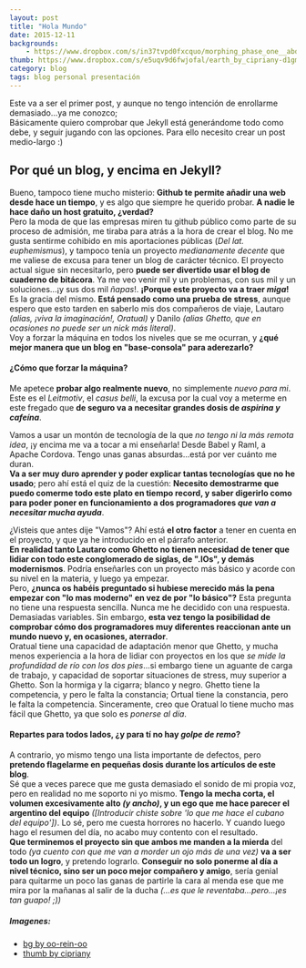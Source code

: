 ```yaml
---
layout: post
title: "Hola Mundo"
date: 2015-12-11
backgrounds:
    - https://www.dropbox.com/s/in37tvpd0fxcquo/morphing_phase_one__abduction_to_earth_by_oo_rein_oo-d9gj7c9.jpg?dl=1
thumb: https://www.dropbox.com/s/e5uqv9d6fwjofal/earth_by_cipriany-d1gm2of.jpg?dl=1
category: blog
tags: blog personal presentación
---
```


Este va a ser el primer post, y aunque no tengo intención de enrollarme demasiado...ya me conozco;  
Básicamente quiero comprobar que Jekyll está generándome todo como debe, y seguir jugando con las opciones. Para ello necesito crear un post medio-largo :)  

## Por qué un blog, y encima en **Jekyll**?
Bueno, tampoco tiene mucho misterio: **Github te permite añadir una web desde hace un tiempo**, y es algo que siempre he querido probar. **A nadie le hace daño un host gratuito, ¿verdad?**  
Pero la moda de que las empresas miren tu github público como parte de su proceso de admisión, me tiraba para atrás a la hora de crear el blog. No me gusta sentirme cohibido en mis aportaciones públicas (*Del lat. euphemismus*), y tampoco tenía un proyecto *medianamente decente* que me valiese de excusa para tener un blog de carácter técnico.
El proyecto actual sigue sin necesitarlo, pero **puede ser divertido usar el blog de cuaderno de bitácora**. Ya me veo venir mil y un problemas, con sus mil y un soluciones...¡y sus dos mil *ñapas*!. **¡Porque este proyecto va a traer *miga*!** Es la gracia del mismo. **Está pensado como una prueba de stress**, aunque espero que esto tarden en saberlo mis dos compañeros de viaje, Lautaro *(alias, ¡viva la imaginación!, Oratual)* y Danilo *(alias Ghetto, que en ocasiones no puede ser un nick más literal)*.  
Voy a forzar la máquina en todos los niveles que se me ocurran, y **¿qué mejor manera que un blog en "base-consola" para aderezarlo?**

#### ¿Cómo que forzar la máquina?
Me apetece **probar algo realmente nuevo**, no simplemente *nuevo para mi*.  
Este es el *Leitmotiv*, el *casus belli*, la excusa por la cual voy a meterme en este fregado que **de seguro va a necesitar grandes dosis de *aspirina y cafeína***.  

Vamos a usar un montón de tecnología de la que *no tengo ni la más remota idea*, ¡y encima me va a tocar a mi enseñarla! Desde Babel y Raml, a Apache Cordova. Tengo unas ganas absurdas...está por ver cuánto me duran.  
**Va a ser muy duro aprender y poder explicar tantas tecnologías que no he usado**; pero ahí está el quiz de la cuestión: **Necesito demostrarme que puedo comerme todo este plato en tiempo record, y saber digerirlo como para poder poner en funcionamiento a dos programadores *que van a necesitar mucha ayuda***.  

¿Visteis que antes dije "Vamos"? Ahí está **el otro factor** a tener en cuenta en el proyecto, y que ya he introducido en el párrafo anterior.  
**En realidad tanto Lautaro como Ghetto no tienen necesidad de tener que lidiar con todo este conglomerado de siglas, de ".IOs", y demás modernismos**. Podría enseñarles con un proyecto más básico y acorde con su nivel en la materia, y luego ya empezar.  
Pero, **¿nunca os habéis preguntado si hubiese merecido más la pena empezar con "lo mas moderno" en vez de por "lo básico"?** Esta pregunta no tiene una respuesta sencilla. Nunca me he decidido con una respuesta. Demasiadas variables. Sin embargo, **esta vez tengo la posibilidad de comprobar cómo dos programadores muy diferentes reaccionan ante un mundo nuevo y, en ocasiones, aterrador**.  
Oratual tiene una capacidad de adaptación menor que Ghetto, y mucha menos experiencia a la hora de lidiar con proyectos en los que *se mide la profundidad de río con los dos pies*...si embargo tiene un aguante de carga de trabajo, y capacidad de soportar situaciones de stress, muy superior a Ghetto. Son la hormiga y la cigarra; blanco y negro. Ghetto tiene la competencia, y pero le falta la constancia; Ortual tiene la constancia, pero le falta la competencia. Sinceramente, creo que Oratual lo tiene mucho mas fácil que Ghetto, ya que solo es *ponerse al día*.
 
#### Repartes para todos lados, ¿y para tí no hay *golpe de remo*?
A contrario, yo mismo tengo una lista importante de defectos, pero **pretendo flagelarme en pequeñas dosis durante los artículos de este blog**.  
Sé que a veces parece que me gusta demasiado el sonido de mi propia voz, pero en realidad no me soporto ni yo mismo. **Tengo la mecha corta, el volumen excesivamente alto *(y ancho)*, y un ego que me hace parecer el argentino del equipo** *([Introducir chiste sobre 'lo que me hace el cubano del equipo'])*. Lo sé, pero me cuesta horrores no hacerlo. Y cuando luego hago el resumen del día, no acabo muy contento con el resultado.  
**Que terminemos el proyecto sin que ambos me manden a la mierda** del todo *(ya cuento con que me van a morder un ojo más de una vez)* **va a ser todo un logro**, y pretendo lograrlo. **Conseguir no solo ponerme al día a nivel técnico, sino ser un poco mejor compañero y amigo**, sería genial para quitarme un poco las ganas de partirle la cara al menda ese que me mira por la mañanas al salir de la ducha *(...es que le reventaba...pero...¡es tan guapo! ;))*



##### Imagenes:
* [bg by oo-rein-oo](http://oo-rein-oo.deviantart.com/art/Morphing-Phase-One-Abduction-To-Earth-571965417)  
* [thumb by cipriany](http://cipriany.deviantart.com/art/Earth-88369935)
